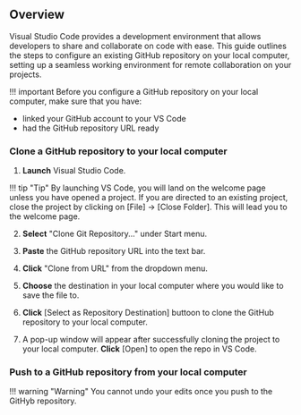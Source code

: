 ## Overview

Visual Studio Code provides a development environment that allows developers to share and collaborate on code with ease. This guide outlines the steps to configure an existing GitHub repository on your local computer, setting up a seamless working environment for remote collaboration on your projects.

!!! important
    Before you configure a GitHub repository on your local computer, make sure that you have:

- linked your GitHub account to your VS Code
- had the GitHub repository URL ready

[comment]: <> (### Copy a GitHub repository URL1. <b>Locate</b> the existing project that you would like to collaborate with.2. <b>Click</b> [< > Code] green button.3. <b>Click</b> the copy button to copy the URL to clipboard.)

### Clone a GitHub repository to your local computer

1. <b>Launch</b> Visual Studio Code.

!!! tip "Tip"
    By launching VS Code, you will land on the welcome page unless you have opened a project. If you are directed to an existing project, close the project by clicking on [File] → [Close Folder]. This will lead you to the welcome page.

2. <b>Select</b> "Clone Git Repository..." under Start menu.

3. <b>Paste</b> the GitHub repository URL into the text bar.

4. <b>Click</b> "Clone from URL" from the dropdown menu.

5. <b>Choose</b> the destination in your local computer where you would like to save the file to. 

6. <b>Click</b> [Select as Repository Destination] buttoon to clone the GitHub repository to your local computer.

7. A pop-up window will appear after successfully cloning the project to your local computer. <b>Click</b> [Open] to open the repo in VS Code.


### Push to a GitHub repository from your local computer

!!! warning "Warning"
    You cannot undo your edits once you push to the GitHyb repository. 

[comment]: <> (maybe also add how to commit and push to a github repo)


